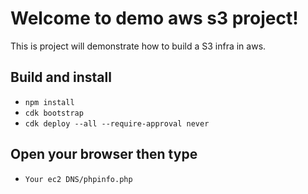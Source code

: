 # Welcome to demo aws s3 project!

This is project will demonstrate how to build a S3 infra in aws. 

## Build and install

 * `npm install`
 * `cdk bootstrap`
 * `cdk deploy --all --require-approval never`

## Open your browser then type
 * `Your ec2 DNS/phpinfo.php`
